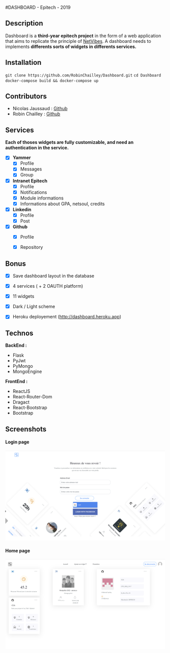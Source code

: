 #DASHBOARD - Epitech - 2019

Description
-----------
Dashboard is a __third-year epitech project__ in the form of a web application that aims to replicate the principle of [NetVibes](https://www.netvibes.com/en).
A dashboard needs to implements __differents sorts of widgets in differents services.__

Installation
------
`git clone https://github.com/RobinChailley/Dashboard.git`
`cd Dashboard`
`docker-compose build && docker-compose up`


Contributors
------------
- Nicolas Jaussaud : [Github](https://github.com/NicolasJaussaud)
- Robin Chailley : [Github](https://github.com/RobinChailley)

Services
--------

__Each of thoses widgets are fully customizable, and need an authentication in the service.__

  - [x] __Yammer__
    - [x] Profile
    - [x] Messages
    - [x] Group
  - [x] __Intranet Epitech__
    - [x] Profile
    - [x] Notifications
    - [x] Module informations
    - [x] Informations about GPA, netsoul, credits
  - [x] __Linkedin__
    - [x] Profile
    - [x] Post
  - [x] __Github__
    - [x] Profile
    - [x] Repository


Bonus
-----
  - [x] Save dashboard layout in the database
  - [x] 4 services ( + 2 OAUTH platform)
  - [x] 11 widgets
  - [x] Dark / Light scheme
  - [x] Heroku deployement (http://dashboard.heroku.app)


Technos
-------
__BackEnd :__
  - Flask
  - PyJwt
  - PyMongo
  - MongoEngine

__FrontEnd :__
  - ReactJS
  - React-Router-Dom
  - Dragact
  - React-Bootstrap
  - Bootstrap

Screenshots
-----------
#### Login page
![ConnexionPage](/screenshot2.png)

#### Home page
![HomePage](/screenshot1.png)